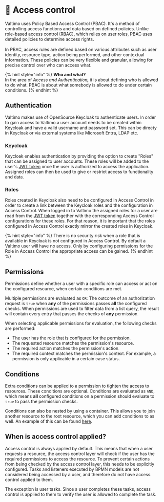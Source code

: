 # 🔏 Access control

Valtimo uses Policy Based Access Control (PBAC). It's a method of controlling access functions and data based on defined policies. Unlike role-based access control (RBAC), which relies on user roles, PBAC uses detailed policies to determine access rights.\
\
In PBAC, access rules are defined based on various attributes such as user identity, resource type, action being performed, and other contextual information. These policies can be very flexible and granular, allowing for precise control over who can access what.

{% hint style="info" %}
**Who and what?**\
In the area of _Access and Authentication,_ it is about defining who is allowed to do what.  PBAC is about what somebody is allowed to do under certain conditions.&#x20;
{% endhint %}

## Authentication

Valtimo makes use of OpenSource Keycloak to authenticate users. In order to gain access to Valtimo a user account needs to be created within Keycloak and have a valid username and password set. This can be directy in Keycloak or via external systems like Microsoft Entra, LDAP etc.

### Keycloak

Keycloak enables authentication by providing the option to create "Roles" that can be assigned to user accounts. These roles will be added to the user's [JWT token](https://jwt.io/introduction) once the user is authorized to access the application. Assigned roles can then be used to give or restrict access to functionality and data.

### Roles

Roles created in Keycloak also need to be configured in Access Control in order to create a link between the Keycloak roles and the configuration in Access Control. When logged in to Valtimo the assigned roles for a user are read from the [JWT token](https://jwt.io/introduction) together with the corresponding Access Control configurations for these roles. For that reason, it is important that the roles configured in Access Control exactly mirror the created roles in Keycloak.

{% hint style="info" %}
There is no security risk when a role that is available in Keycloak is not configured in Access Control. By default a Valtimo user will have no access. Only by configuring permissions for  the Role in Access Control the appropriate access can be gained.
{% endhint %}

## Permissions

Permissions define whether a user with a specific role can access or act on the configured resource, when certain conditions are met.

Multiple permissions are evaluated as `OR`: The outcome of an authorization request is `true` when **any** of the permissions passes **all** the configured checks. When permissions are used to filter data from a list query, the result will contain every entry that passes the checks of **any** permission.

When selecting applicable permissions for evaluation, the following checks are performed:

* The user has the role that is configured for the permission.
* The requested resource matches the permission's resource.
* The required action matches the permission's action.
* The required context matches the permission's context. For example, a permission is only applicable in a certain case status.

## Conditions

Extra conditions can be applied to a permission to tighten the access to resources. These conditions are optional. Conditions are evaluated as `AND`, which means **all** configured conditions on a permission should evaluate to `true` to pass the permission checks.

Conditions can also be nested by using a container. This allows you to join another resource to the root resource, which you can add conditions to as well. An example of this can be found [here](configuring-conditions.md).

## When is access control applied?

Access control is always applied by default. This means that when a user requests a resource, the access control layer will check if the user has the required permissions to access the resource. To prevent certain actions from being checked by the access control layer, this needs to be explicitly configured. Tasks and listeners executed by BPMN models are not considered being accessed by a user, and therefore do not have access control applied to them.

The exception is user tasks. Since a user completes these tasks, access control is applied to them to verify the user is allowed to complete the task.
